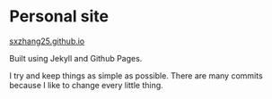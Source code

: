 # Personal site

<a href="https://aobaruwa.github.io/">sxzhang25.github.io</a>

Built using Jekyll and Github Pages.

I try and keep things as simple as possible. There are many commits because I like to change every little thing.
